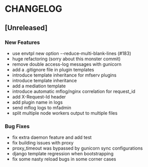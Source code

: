 # CHANGELOG


## [Unreleased]

### New Features
- use envtpl new option --reduce-multi-blank-lines (#183)
- huge refactoring (sorry about this monster commit)
- remove double access-log messages with gunicorn
- add a .gitignore file in plugin templates
- introduce template inheritance for mfserv plugins
- introduce template inheritance
- add a mediation template
- introduce automatic mflog/nginx correlation for request_id
- add X-Request-Id header
- add plugin name in logs
- send mflog logs to mfadmin
- split multiple node workers output to multiple files


### Bug Fixes
- fix extra daemon feature and add test
- fix building issues with proxy
- proxy_timeout was bypassed by gunicorn sync configurations
- django template regression when bootstrapping
- fix some nasty reload bugs in some corner cases





